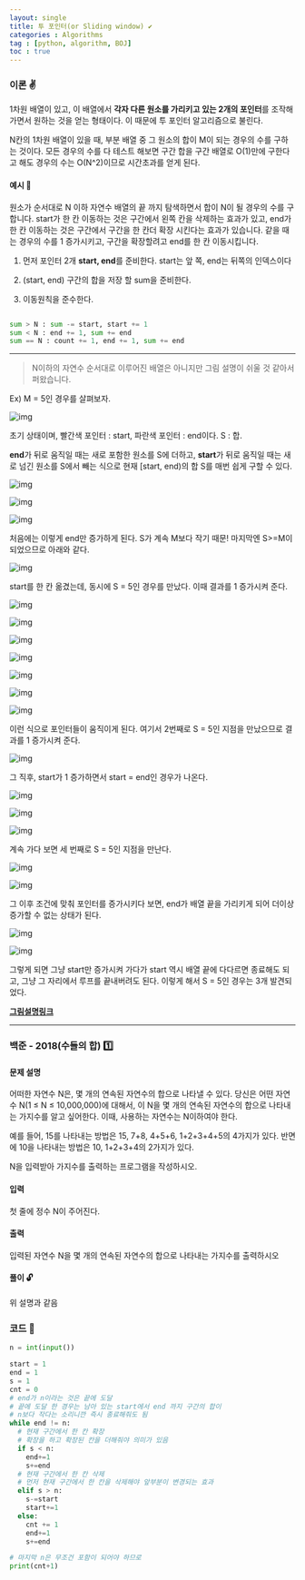 ```yaml
---
layout: single
title: 투 포인터(or Sliding window) ✔
categories : Algorithms
tag : [python, algorithm, BOJ]
toc : true
---
```


### 이론 ✌

1차원 배열이 있고, 이 배열에서 **각자 다른 원소를 가리키고 있는 2개의 포인터**를 조작해 가면서 원하는 것을 얻는 형태이다. 이 때문에 투 포인터 알고리즘으로 불린다.

N칸의 1차원 배열이 있을 때, 부분 배열 중 그 원소의 합이 M이 되는 경우의 수를 구하는 것이다. 모든 경우의 수를 다 테스트 해보면 구간 합을 구간 배열로 O(1)만에 구한다고 해도 경우의 수는 O(N^2)이므로 시간초과를 얻게 된다.


#### 예시 🔽
원소가 순서대로 N 이하 자연수 배열의 끝 까지 탐색하면서 합이 N이 될 경우의 수를 구합니다. start가 한 칸 이동하는 것은 구간에서 왼쪽 칸을 삭제하는 효과가 있고, end가 한 칸 이동하는 것은 구간에서 구간을 한 칸더 확장 시킨다는 효과가 있습니다. 같을 때는 경우의 수를 1 증가시키고, 구간을 확장할려고 end를 한 칸 이동시킵니다.

1. 먼저 포인터 2개 **start, end**를 준비한다. start는 앞 쪽, end는 뒤쪽의 인덱스이다 

2. (start, end) 구간의 합을 저장 할 sum을 준비한다. 

3. 이동원칙을 준수한다.

```python

sum > N : sum -= start, start += 1
sum < N : end += 1, sum += end
sum == N : count += 1, end += 1, sum += end

```
<hr/>

> N이하의 자연수 순서대로 이루어진 배열은 아니지만 그림 설명이 쉬울 것 같아서 퍼왔습니다.


Ex) M = 5인 경우를 살펴보자.

![img](https://mblogthumb-phinf.pstatic.net/20160824_56/kks227_1471976777631dvMpe_PNG/1.png?type=w2)

초기 상태이며, 빨간색 포인터 : start, 파란색 포인터 : end이다. S : 합.

**end**가 뒤로 움직일 때는 새로 포함한 원소를 S에 더하고, **start**가 뒤로 움직일 때는 새로 넘긴 원소를 S에서 빼는 식으로 현재 [start, end)의 합 S를 매번 쉽게 구할 수 있다.

![img](https://mblogthumb-phinf.pstatic.net/20160824_196/kks227_1471976777962Qks67_PNG/2.png?type=w2)

![img](https://mblogthumb-phinf.pstatic.net/20160824_274/kks227_1471976778508STsIS_PNG/3.png?type=w2)

![img](https://mblogthumb-phinf.pstatic.net/20160824_118/kks227_1471976778842HkF4H_PNG/4.png?type=w2)

처음에는 이렇게 end만 증가하게 된다. S가 계속 M보다 작기 때문! 마지막엔 S>=M이 되었으므로 아래와 같다.

![img](https://mblogthumb-phinf.pstatic.net/20160824_101/kks227_1471976779156aosTT_PNG/5.png?type=w2)

start를 한 칸 옮겼는데, 동시에 S = 5인 경우를 만났다. 이때 결과를 1 증가시켜 준다.

![img](https://mblogthumb-phinf.pstatic.net/20160824_186/kks227_1471976779456z8WVP_PNG/6.png?type=w2)

![img](https://mblogthumb-phinf.pstatic.net/20160824_1/kks227_1471976779887ko5yw_PNG/7.png?type=w2)

![img](https://mblogthumb-phinf.pstatic.net/20160824_265/kks227_1471976780291PDw0Y_PNG/8.png?type=w2)

![img](https://mblogthumb-phinf.pstatic.net/20160824_139/kks227_1471976780603hkxD5_PNG/9.png?type=w2)

![img](https://mblogthumb-phinf.pstatic.net/20160824_284/kks227_1471976780877YjQiA_PNG/10.png?type=w2)

![img](https://mblogthumb-phinf.pstatic.net/20160824_101/kks227_1471976781212P3Li0_PNG/11.png?type=w2)

![img](https://mblogthumb-phinf.pstatic.net/20160824_188/kks227_14719767815252r1eQ_PNG/12.png?type=w2)

이런 식으로 포인터들이 움직이게 된다. 여기서 2번째로 S = 5인 지점을 만났으므로 결과를 1 증가시켜 준다.

![img](https://mblogthumb-phinf.pstatic.net/20160824_80/kks227_14719767817475h0eo_PNG/13.png?type=w2)

그 직후, start가 1 증가하면서 start = end인 경우가 나온다.

![img](https://mblogthumb-phinf.pstatic.net/20160824_240/kks227_1471976782107sRHbv_PNG/14.png?type=w2)

![img](https://mblogthumb-phinf.pstatic.net/20160824_240/kks227_14719767826459iErQ_PNG/15.png?type=w2)

![img](https://mblogthumb-phinf.pstatic.net/20160824_192/kks227_1471976782977RS8E6_PNG/16.png?type=w2)

계속 가다 보면 세 번째로 S = 5인 지점을 만난다.

![img](https://mblogthumb-phinf.pstatic.net/20160824_147/kks227_1471976783270H1Bah_PNG/17.png?type=w2)

![img](https://mblogthumb-phinf.pstatic.net/20160824_44/kks227_1471976783607C4F3g_PNG/18.png?type=w2)

그 이후 조건에 맞춰 포인터를 증가시키다 보면, end가 배열 끝을 가리키게 되어 더이상 증가할 수 없는 상태가 된다.

![img](https://mblogthumb-phinf.pstatic.net/20160824_197/kks227_1471976784071FLqRR_PNG/19.png?type=w2)

![img](https://mblogthumb-phinf.pstatic.net/20160824_87/kks227_14719767845214em80_PNG/20.png?type=w2)

그렇게 되면 그냥 start만 증가시켜 가다가 start 역시 배열 끝에 다다르면 종료해도 되고, 그냥 그 자리에서 루프를 끝내버려도 된다. 이렇게 해서 S = 5인 경우는 3개 발견되었다.

**[그림설명링크](https://github.com/WooVictory/Ready-For-Tech-Interview/)**

<hr/>

### 백준 - 2018(수들의 합) 1️⃣

#### 문제 설명

<p>어떠한 자연수 N은, 몇 개의 연속된 자연수의 합으로 나타낼 수 있다. 당신은 어떤 자연수 N(1 ≤ N ≤ 10,000,000)에 대해서, 이 N을 몇 개의 연속된 자연수의 합으로 나타내는 가지수를 알고 싶어한다. 이때, 사용하는 자연수는 N이하여야 한다.</p>

<p>예를 들어, 15를 나타내는 방법은 15, 7+8, 4+5+6, 1+2+3+4+5의 4가지가 있다. 반면에 10을 나타내는 방법은 10, 1+2+3+4의 2가지가 있다.</p>

<p>N을 입력받아 가지수를 출력하는 프로그램을 작성하시오.</p>

#### 입력 

 <p>첫 줄에 정수 N이 주어진다.</p>

#### 출력 

 <p>입력된 자연수 N을 몇 개의 연속된 자연수의 합으로 나타내는 가지수를 출력하시오</p>

#### 풀이 🔓

위 설명과 같음

### 코드 📃

``` python
n = int(input())

start = 1
end = 1
s = 1
cnt = 0
# end가 n이라는 것은 끝에 도달
# 끝에 도달 한 경우는 남아 있는 start에서 end 까지 구간의 합이
# n보다 작다는 소리니깐 즉시 종료해줘도 됨
while end != n:
  # 현재 구간에서 한 칸 확장
  # 확장을 하고 확장된 칸을 더해줘야 의미가 있음
  if s < n:
    end+=1
    s+=end
  # 현재 구간에서 한 칸 삭제
  # 먼저 현재 구간에서 한 칸을 삭제해야 앞부분이 변경되는 효과
  elif s > n:
    s-=start
    start+=1
  else:
    cnt += 1
    end+=1
    s+=end

# 마지막 n은 무조건 포함이 되어야 하므로
print(cnt+1)

```
